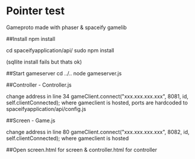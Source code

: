 # Pointer test
Gameproto made with phaser & spaceify gamelib

##Install
npm install

cd spaceifyapplication/api/
sudo npm install 

(sqllite install fails but thats ok)


##Start gameserver
cd ../..
node gameserver.js


##Controller - Controller.js

change address in line 34
gameClient.connect("xxx.xxx.xxx.xxx", 8081, id, self.clientConnected);
where gameclient is hosted, ports are hardcoded to spaceifyapplication/api/config.js

##Screen - Game.js

change address in line 80
gameClient.connect("xxx.xxx.xxx.xxx", 8082, id, self.clientConnected);
where gameclient is hosted

##Open screen.html for screen &  controller.html for controller



